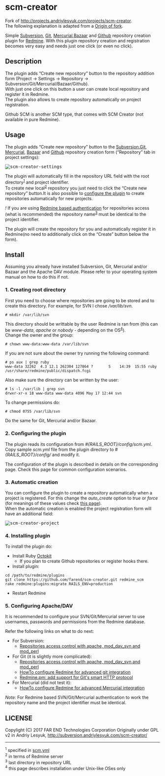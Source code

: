 # scm-creator

Fork of http://projects.andriylesyuk.com/projects/scm-creator.  
The following explanation is adapted from a [Origin of fork](http://projects.andriylesyuk.com/projects/scm-creator).

Simple [Subversion](http://subversion.apache.org/), [Git](https://git-scm.com/), [Mercurial](https://www.mercurial-scm.org/),[Bazaar](http://bazaar.canonical.com/en/) and [Github](https://github.com/) repository creation plugin for [Redmine](http://www.redmine.org/). With this plugin repository creation and registration becomes very easy and needs just one click (or even no click).

## Description

The plugin adds “Create new repository” button to the repository addition form (Project → Settings → Repository → Subversion/Git/Mercurial/Bazaar/Github).  
With just one click on this button a user can create local repository and register it in Redmine.  
The plugin also allows to create repository automatically on project registration.  

Github SCM is another SCM type, that comes with SCM Creator (not available in pure Redmine).

## Usage

The plugin adds “Create new repository” button to the [Subversion](http://subversion.apache.org/),[Git](https://git-scm.com/), [Mercurial](https://www.mercurial-scm.org/), [Bazaar](http://bazaar.canonical.com/en/) and [Github](https://github.com/) repository creation form (“Repository” tab in project settings):

<kbd>![scm-creator-settings](https://user-images.githubusercontent.com/14245262/30414230-755135f6-995d-11e7-8756-2eea465facd1.png)</kbd>

The plugin will automatically fill in the repository URL field with the root directory<sup>[1](#myfootnote1)</sup> and project identifier.  
To create new local<sup>[2](#myfootnote2)</sup> repository you just need to click the “Create new repository” button.It is also possible to [configure the plugin](http://projects.andriylesyuk.com/projects/scm-creator/wiki/Configuration) to create repositories automatically for new projects.  

*!* If you are using [Redmine based authentication](http://www.redmine.org/projects/redmine/wiki/Repositories_access_control_with_apache_mod_dav_svn_and_mod_perl) for repositories access (what is recommended) the repository name<sup>[3](#myfootnote3)</sup> must be identical to the project identifier.

The plugin will create the repository for you and automatically register it in Redmine(no need to additionally click on the “Create” button below the form).

## Install

Assuming you already have installed Subversion, Git, Mercurial and/or Bazaar and the Apache DAV module. Please refer to your operating system manual on how to do this if not.

### 1. Creating root directory

First you need to choose where repositories are going to be stored and to create this directory. For example, for SVN I chose */var/lib/svn*.

````
# mkdir /var/lib/svn
````

This directory should be writtable by the user Redmine is ran from (this can be *www-data*, *apache* or *nobody* - depending on the OS<sup>[4](#myfootnote4)</sup>).  
Change the owner and the group:

````
# chown www-data:www-data /var/lib/svn
````

If you are not sure about the owner try running the following command:

````
# ps aux | grep ruby
www-data 32262  4.3 12.1 262304 127864 ?       S    14:39  15:55 ruby
/usr/share/redmine/public/dispatch.fcgi
````

Also make sure the directory can be written by the user:

````
# ls -l /var/lib | grep svn
drwxr-xr-x 18 www-data www-data 4096 May 17 12:44 svn
````

To change permissions do:

````
# chmod 0755 /var/lib/svn
````

Do the same for Git, Mercurial and/or Bazaar.

### 2. Configuring the plugin

The plugin reads its configuration from *#{RAILS_ROOT}/config/scm.yml*.
Copy sample *scm.yml* file from the plugin directory to *#{RAILS_ROOT}/config/* and modify it.

The configuration of the plugin is described in details on the corresponding page.
Check this page for common configuration scenarios.

### 3. Automatic creation

You can configure the plugin to create a repository automatically when a project is registered.
For this change the *auto_create* option to *true* or *force* (for meanings of these values check [this page](http://projects.andriylesyuk.com/projects/scm-creator/wiki/Configuration)).  
When the automatic creation is enabled the project registration form will have an additional field:

<kbd>![scm-creator-project](https://user-images.githubusercontent.com/14245262/30414139-12974806-995d-11e7-8fab-0fa3621926d7.png)</kbd>

### 4. Installing plugin

To install the plugin do:

+ Install Ruby [Octokit](http://octokit.github.io/)
	+ If you plan to create Github repositories or register hooks there.
+ Install plugin:

````
cd /path/to/redmine/plugins  
git clone https://github.com/farend/scm-creator.git redmine_scm
rake redmine:plugins:migrate RAILS_ENV=production
````

+ Restart Redmine

### 5. Configuring Apache/DAV

It is recommended to configure your SVN/Git/Mercurial server to use usernames, passwords and permissions from the Redmine database.

Refer the following links on what to do next:

+ For Subversion:
	+ [Repositories access control with apache, mod_dav_svn and mod_perl](http://www.redmine.org/projects/redmine/wiki/Repositories_access_control_with_apache_mod_dav_svn_and_mod_perl)
+ For Git (it is slightly more complicated):
	+ [Repositories access control with apache, mod_dav_svn and mod_perl](http://www.redmine.org/projects/redmine/wiki/Repositories_access_control_with_apache_mod_dav_svn_and_mod_perl)
	+ [HowTo configure Redmine for advanced git integration](http://www.redmine.org/projects/redmine/wiki/HowTo_configure_Redmine_for_advanced_git_integration)
	+ [Redmine.pm: add support for Git's smart HTTP protocol](http://www.redmine.org/issues/4905)
+ For Mercurial (did not test it):
	+ [HowTo configure Redmine for advanced Mercurial integration](http://www.redmine.org/projects/redmine/wiki/HowTo_configure_Redmine_for_advanced_Mercurial_integration)

*Note:* For Redmine based SVN/Git/Mercurial authentication to work the repository name and the project identifier must be identical.

## LICENSE

Copylight (C) 2017 FAR END Technologies Corporation
Originally under GPL v2 in Andriy Lesyuk, http://subversion.andriylesyuk.com/scm-creator/


----

<sup id="myfootnote1">1</sup> specified in [scm.yml](http://projects.andriylesyuk.com/projects/scm-creator/wiki/Configuration)  
<sup id="myfootnote2">2</sup> in terms of Redmine server  
<sup id="myfootnote3">3</sup> last directory in repository URL  
<sup id="myfootnote4">4</sup> this page describes installation under Unix-like OSes only
